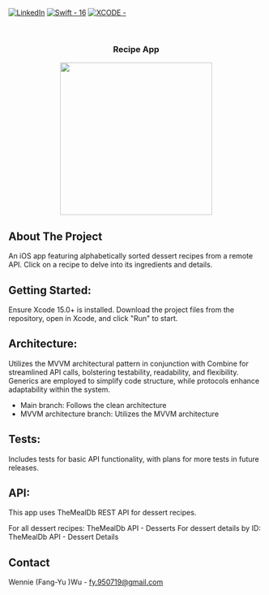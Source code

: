 <!-- Improved compatibility of back to top link: See: https://github.com/othneildrew/Best-README-Template/pull/73 -->
<a name="readme-top"></a>
<!--
*** Thanks for checking out the Best-README-Template. If you have a suggestion
*** that would make this better, please fork the repo and create a pull request
*** or simply open an issue with the tag "enhancement".
*** Don't forget to give the project a star!
*** Thanks again! Now go create something AMAZING! :D
-->



<!-- PROJECT SHIELDS -->
<!--
*** I'm using markdown "reference style" links for readability.
*** Reference links are enclosed in brackets [ ] instead of parentheses ( ).
*** See the bottom of this document for the declaration of the reference variables
*** for contributors-url, forks-url, etc. This is an optional, concise syntax you may use.
*** https://www.markdownguide.org/basic-syntax/#reference-style-links
-->

[![LinkedIn][linkedin-shield]][linkedin-url]
[![Swift - 16](https://img.shields.io/badge/Swift-16-DE5D44?style=for-the-badge&logo=swift&logoColor=white)](https://)
[![XCODE -  ](https://img.shields.io/badge/-xcode-black.svg?style=for-the-badge&logo=xcode&colorB=555)](https://)

<!-- PROJECT LOGO -->
<br />
<div align="center">


  <h3 align="center">Recipe App</h3>

 
</div>
<!-- ABOUT THE PROJECT -->


<!--Listings and sort -->
<div align="center">
<img align="center" src="https://github.com/wennieinnyc/Recipe/blob/main/Recipe.gif" width="300">
</div>

## About The Project

An iOS app featuring alphabetically sorted dessert recipes from a remote API. Click on a recipe to delve into its ingredients and details.

## Getting Started:
Ensure Xcode 15.0+ is installed. Download the project files from the repository, open in Xcode, and click "Run" to start.

## Architecture:
Utilizes the MVVM architectural pattern in conjunction with Combine for streamlined API calls, bolstering testability, readability, and flexibility. Generics are employed to simplify code structure, while protocols enhance adaptability within the system.
- Main branch: Follows the clean architecture
- MVVM architecture branch: Utilizes the MVVM architecture

## Tests:
Includes tests for basic API functionality, with plans for more tests in future releases.


## API:
This app uses TheMealDb REST API for dessert recipes.

For all dessert recipes: TheMealDb API - Desserts
For dessert details by ID: TheMealDb API - Dessert Details
<!-- CONTACT -->
## Contact

Wennie (Fang-Yu )Wu - fy.950719@gmail.com


<!-- ACKNOWLEDGMENTS -->
<!--
## Acknowledgments

* [Choose an Open Source License](https://choosealicense.com)

-->


<!-- MARKDOWN LINKS & IMAGES -->
<!-- https://www.markdownguide.org/basic-syntax/#reference-style-links -->
[contributors-shield]: https://img.shields.io/github/contributors/othneildrew/Best-README-Template.svg?style=for-the-badge
[contributors-url]: https://github.com/othneildrew/Best-README-Template/graphs/contributors
[forks-shield]: https://img.shields.io/github/forks/othneildrew/Best-README-Template.svg?style=for-the-badge
[forks-url]: https://github.com/othneildrew/Best-README-Template/network/members
[stars-shield]: https://img.shields.io/github/stars/othneildrew/Best-README-Template.svg?style=for-the-badge
[stars-url]: https://github.com/othneildrew/Best-README-Template/stargazers
[issues-shield]: https://img.shields.io/github/issues/othneildrew/Best-README-Template.svg?style=for-the-badge
[issues-url]: https://github.com/othneildrew/Best-README-Template/issues
[license-shield]: https://img.shields.io/github/license/othneildrew/Best-README-Template.svg?style=for-the-badge
[license-url]: https://github.com/othneildrew/Best-README-Template/blob/master/LICENSE.txt
[linkedin-shield]: https://img.shields.io/badge/-LinkedIn-black.svg?style=for-the-badge&logo=linkedin&colorB=555
[linkedin-url]: https://www.linkedin.com/in/wennie-wu/
